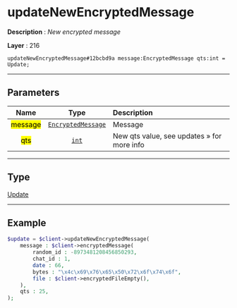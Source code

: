 # updateNewEncryptedMessage

**Description** : *New encrypted message*

**Layer** : 216

```tl
updateNewEncryptedMessage#12bcbd9a message:EncryptedMessage qts:int = Update;
```

---

## Parameters

| Name | Type | Description |
| :---: | :---: | :--- |
| <mark>message</mark> | [`EncryptedMessage`](type/EncryptedMessage) | Message |
| <mark>qts</mark> | [`int`](type/int) | New qts value, see updates » for more info |

---

## Type

[Update](type/Update)

---

## Example

```php
$update = $client->updateNewEncryptedMessage(
	message : $client->encryptedMessage(
		random_id : -8973481208456850293,
		chat_id : 1,
		date : 66,
		bytes : "\x4c\x69\x76\x65\x50\x72\x6f\x74\x6f",
		file : $client->encryptedFileEmpty(),
	),
	qts : 25,
);
```